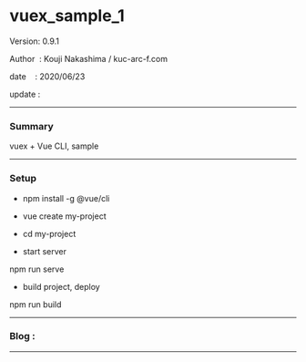 ﻿# vuex_sample_1

 Version: 0.9.1

 Author  : Kouji Nakashima / kuc-arc-f.com

 date    : 2020/06/23

 update  :

***
### Summary

vuex + Vue CLI, sample

***
### Setup

* npm install -g @vue/cli

* vue create my-project

* cd my-project

* start server

npm run serve

* build project, deploy

npm run build

***
### Blog :


***

